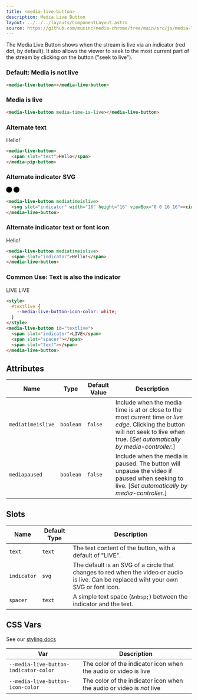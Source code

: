 ```yaml
---
title: <media-live-button>
description: Media Live Button
layout: ../../../layouts/ComponentLayout.astro
source: https://github.com/muxinc/media-chrome/tree/main/src/js/media-live-button.js
---
```


The Media Live Button shows when the stream is live via an indicator (red dot, by default). It also allows the viewer to seek to the most current part of the stream by clicking on the button ("seek to live").

<h3>Default: Media is not live</h3>

<media-live-button></media-live-button>

```html
<media-live-button></media-live-button>
```

<h3>Media is live</h3>

<media-live-button mediatimeislive></media-live-button>

```html
<media-live-button media-time-is-live></media-live-button>
```

<h3>Alternate text</h3>

<media-live-button mediatimeislive>
  <span slot="text">Hello!</span>
</media-live-button>

```html
<media-live-button>
  <span slot="text">Hello</span>
</media-pip-button>
```

<h3>Alternate indicator SVG</h3>

<media-live-button>
  <svg slot="indicator" width="16" height="16" viewBox="0 0 16 16"><circle cx="8" cy="8" r="8"></circle></svg>
</media-live-button>
<media-live-button mediatimeislive>
  <svg slot="indicator" width="16" height="16" viewBox="0 0 16 16"><circle cx="8" cy="8" r="8"></circle></svg>
</media-live-button>

```html
<media-live-button mediatimeislive>
  <svg slot="indicator" width="16" height="16" viewBox="0 0 16 16"><circle cx="8" cy="8" r="8"></circle></svg>
</media-live-button>
```

<h3>Alternate indicator text or font icon</h3>

<media-live-button mediatimeislive>
  <span slot="indicator">Hello!</span>
</media-live-button>

```html
<media-live-button mediatimeislive>
  <span slot="indicator">Hello!</span>
</media-live-button>
```

<h3>Common Use: Text is also the indicator</h3>

<style>
  #textlive {
    --media-live-button-icon-color: white;
  }
</style>
<media-live-button id="textlive">
  <span slot="indicator">LIVE</span>
  <span slot="spacer"></span>
  <span slot="text"></span>
</media-live-button>
<media-live-button id="textlive" mediatimeislive>
  <span slot="indicator">LIVE</span>
  <span slot="spacer"></span>
  <span slot="text"></span>
</media-live-button>

```html
<style>
  #textlive {
    --media-live-button-icon-color: white;
  }
</style>
<media-live-button id="textlive">
  <span slot="indicator">LIVE</span>
  <span slot="spacer"></span>
  <span slot="text"></span>
</media-live-button>
```

## Attributes

| Name            | Type      | Default Value | Description |
| --------------- | --------- | ------------- | ----------- |
| `mediatimeislive` | `boolean` | `false`| Include when the media time is at or close to the most current time or _live edge_. Clicking the button will not seek to live when true. [_Set automatically by media-controller._] |
| `mediapaused` | `boolean` | `false`| Include when the media is paused. The button will unpause the video if paused when seeking to live. [_Set automatically by media-controller._] |

## Slots

| Name    | Default Type | Description |
| ------- | ------------ | ----------- |
| `text` | `text` | The text content of the button, with a default of "LIVE". |
| `indicator`  | `svg` | The default is an SVG of a circle that changes to red when the video or audio is live. Can be replaced wiht your own SVG or font icon. |
| `spacer`  | `text` | A simple text space (`&nbsp;`) between the indicator and the text. |

## CSS Vars

See our [styling docs](./styling#Buttons)

| Var    | Description |
| ------ | ----------- |
| `--media-live-button-indicator-color` | The color of the indicator icon when the audio or video is live  |
| `--media-live-button-icon-color` | The color of the indicator icon when the audio or video is *not* live  |
